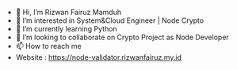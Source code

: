 - 👋 Hi, I’m Rizwan Fairuz Mamduh
- 👀 I’m interested in System&Cloud Engineer | Node Crypto
- 🌱 I’m currently learning Python
- 💞️ I’m looking to collaborate on Crypto Project as Node Developer
- 📫 How to reach me
- Website : https://node-validator.rizwanfairuz.my.id

<!---
ryzwan29/ryzwan29 is a ✨ special ✨ repository because its `README.md` (this file) appears on your GitHub profile.
You can click the Preview link to take a look at your changes.
--->
